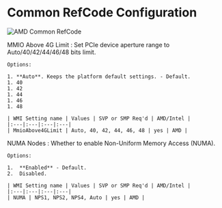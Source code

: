 # Common RefCode Configuration #

![AMD Common RefCode](https://cdrt.github.io/mk_docs/ref/bios/settings/thinkstation/img/ts_amd_commonrefcodeconfiguration.PNG)

MMIO Above 4G Limit
:	Set PCIe device aperture range to Auto/40/42/44/46/48 bits limit.

	Options:

	1. **Auto**. Keeps the platform default settings. - Default.
	1. 40
	1. 42
	1. 44
	1. 46
	1. 48

	| WMI Setting name | Values | SVP or SMP Req'd | AMD/Intel |
	|:---|:---|:---|:---|
	| MmioAbove4GLimit | Auto, 40, 42, 44, 46, 48 | yes | AMD |


NUMA Nodes
:	Whether to enable Non-Uniform Memory Access (NUMA).

	Options:

	1.  **Enabled** - Default.
	2.  Disabled.

	| WMI Setting name | Values | SVP or SMP Req'd | AMD/Intel |
	|:---|:---|:---|:---|
	| NUMA | NPS1, NPS2, NPS4, Auto | yes | AMD |


